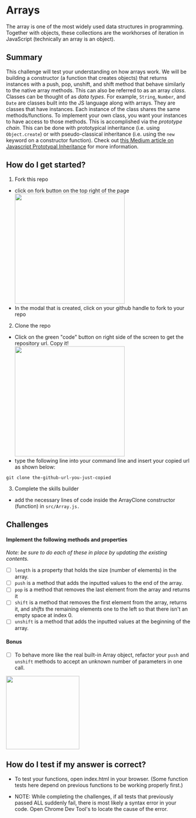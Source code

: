 # Arrays

The array is one of the most widely used data structures in programming. Together with objects, these collections are the workhorses of iteration in JavaScript (technically an array is an object).

## Summary

This challenge will test your understanding on how arrays work. We will be building a constructor (a function that creates objects) that returns instances with a push, pop, unshift, and shift method that behave similarly to the native array methods. This can also be referred to as an array _class_. Classes can be thought of as _data types_. For example, `String`, `Number`, and `Date` are classes built into the JS language along with arrays. They are classes that have instances. Each instance of the class shares the same methods/functions. To implement your own class, you want your instances to have access to those methods. This is accomplished via the _prototype chain_. This can be done with prototypical inheritance (i.e. using `Object.create`) or with pseudo-classical inheritance (i.e. using the `new` keyword on a constructor function). Check out [this Medium article on Javascript Prototypal Inheritance](https://medium.com/@kevincennis/prototypal-inheritance-781bccc97edb) for more information.

## How do I get started?

1. Fork this repo

- click on fork button on the top right of the page
  <br><img src="./docs/assets/images/fork_button.jpg" width="300px"></img>
- In the modal that is created, click on your github handle to fork to your repo

2. Clone the repo

- Click on the green "code" button on right side of the screen to get the repository url. Copy it!
  <br><img src="./docs/assets/images/code-button.png" width="300px"></img>
- type the following line into your command line and insert your copied url as shown below:

```
git clone the-github-url-you-just-copied
```

3. Complete the skills builder

- add the necessary lines of code inside the ArrayClone constructor (function) in `src/Array.js.`

## Challenges

#### Implement the following methods and properties

_Note: be sure to do each of these in place by updating the existing contents._

- [ ] `length` is a property that holds the size (number of elements) in the array.
- [ ] `push` is a method that adds the inputted values to the end of the array.
- [ ] `pop` is a method that removes the last element from the array and returns it
- [ ] `shift` is a method that removes the first element from the array, returns it, and _shifts_ the remaining elements one to the left so that there isn't an empty space at index 0.
- [ ] `unshift` is a method that adds the inputted values at the beginning of the array.

#### Bonus

- [ ] To behave more like the real built-in Array object, refactor your `push` and `unshift` methods to accept an unknown number of parameters in one call.

<img src="./docs/assets/images/array-push-pop.png" height="200px">

## How do I test if my answer is correct?

- To test your functions, open index.html in your browser. (Some function tests here depend on previous functions to be working properly first.)

- NOTE: While completing the challenges, if all tests that previously passed ALL suddenly fail, there is most likely a syntax error in your code. Open Chrome Dev Tool's to locate the cause of the error.
